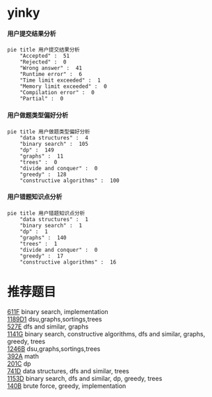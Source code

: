 # yinky

<!-- tabs:start -->



#### **用户提交结果分析**

```mermaid
pie title 用户提交结果分析
    "Accepted" :  51
    "Rejected" :  0
    "Wrong answer" :  41
    "Runtime error" :  6
    "Time limit exceeded" :  1
    "Memory limit exceeded" :  0
    "Compilation error" :  0
    "Partial" :  0
```

#### **用户做题类型偏好分析**

```mermaid
pie title 用户做题类型偏好分析
    "data structures" :  4
    "binary search" :  105
    "dp" :  149
    "graphs" :  11
    "trees" :  0
    "divide and conquer" :  0
    "greedy" :  128
    "constructive algorithms" :  100
```
#### **用户错题知识点分析**

```mermaid
pie title 用户错题知识点分析
    "data structures" :  1
    "binary search" :  1
    "dp" :  1
    "graphs" :  140
    "trees" :  1
    "divide and conquer" :  0
    "greedy" :  17
    "constructive algorithms" :  16
```



<!-- tabs:end -->
# 推荐题目
[611F](https://codeforces.com/contest/611/problem/F)		binary search,
                        implementation		  
[1189D1](https://codeforces.com/contest/1189D/problem/1)		dsu,graphs,sortings,trees		  
[527E](https://codeforces.com/contest/527/problem/E)		dfs and similar,
                        graphs		  
[1141G](https://codeforces.com/contest/1141/problem/G)		binary search,
                        constructive algorithms,
                        dfs and similar,
                        graphs,
                        greedy,
                        trees		  
[1246B](https://codeforces.com/contest/1246/problem/B)		dsu,graphs,sortings,trees		  
[392A](https://codeforces.com/contest/392/problem/A)		math		  
[201C](https://codeforces.com/contest/201/problem/C)		dp		  
[741D](https://codeforces.com/contest/741/problem/D)		data structures,
                        dfs and similar,
                        trees		  
[1153D](https://codeforces.com/contest/1153/problem/D)		binary search,
                        dfs and similar,
                        dp,
                        greedy,
                        trees		  
[140B](https://codeforces.com/contest/140/problem/B)		brute force,
                        greedy,
                        implementation		  
